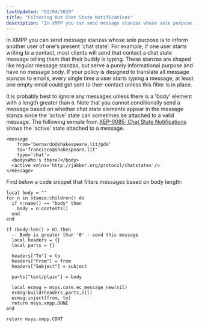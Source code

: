 ```yaml
---
lastUpdated: "02/04/2020"
title: "Filtering Out Chat State Notifications"
description: "In XMPP you can send message stanzas whose sole purpose is to inform another user of one's present chat state For example if one user starts writing to a contact most clients will send that contact a chat state message telling them that their buddy is typing These stanzas are..."
---
```


In XMPP you can send message stanzas whose sole purpose is to inform another user of one's present 'chat state'. For example, if one user starts writing to a contact, most clients will send that contact a chat state message telling them that their buddy is typing. These stanzas are shaped like regular message stanzas, but serve a purely informational purpose and have no message body. If your policy is designed to translate all message stanzas to emails, every single time a user starts typing a message, at least one empty email could get sent to their contact unless this filter is in place.

It is probably best to ignore any messages unless there is a 'body' element with a length greater than `0`. Note that you cannot conditionally send a message based on whether chat state elements appear in the message stanza since the 'active' state can sometimes be attached to a valid message. The following exmple from [XEP-0085: Chat State Notifications](http://xmpp.org/extensions/xep-0085.html) shows the 'active' state attached to a message.

```
<message
    from='bernardo@shakespeare.lit/pda'
    to='francisco@shakespeare.lit'
    type='chat'>
  <body>Who's there?</body>
  <active xmlns='http://jabber.org/protocol/chatstates'/>
</message>
```

Find below a code snippet that filters messages based on body length:

```
local body = ""
for n in stanza:children() do
  if n:name() == "body" then
    body = n:contents()
  end
end

if (body:len() > 0) then
  -- Body is greater than '0' - send this message
  local headers = {}
  local parts = {}

  headers["To"] = to
  headers["From"] = from
  headers["Subject"] = subject

  parts["text/plain"] = body

  local ecmsg = msys.core.ec_message_new(nil)
  ecmsg:build(headers,parts,nil)
  ecmsg:inject(from, to)
  return msys.xmpp.DONE
end

return msys.xmpp.CONT
```